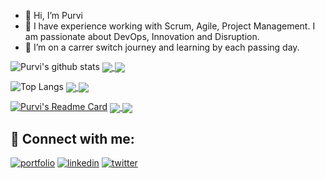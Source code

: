 - 👋 Hi, I’m Purvi
- 👀 I have experience working with Scrum, Agile, Project Management. I am passionate about DevOps, Innovation and Disruption.
- 💞️ I’m on a carrer switch journey and learning by each passing day. 

<!---
ThakkarPurvi/ThakkarPurvi is a ✨ special ✨ repository because its `README.md` (this file) appears on your GitHub profile.
You can click the Preview link to take a look at your changes.
--->


![Purvi's github stats](https://github-readme-stats.vercel.app/api?username=ThakkarPurvi&bg_color=30,e96443,904e95&title_color=fff&text_color=fff)
<a href=""> <img align="center" src="https://github-readme-stats.vercel.app/api/top-langs/?username=ThakkarPurvi&theme=react&line_height=40&hide=css"/> </a>
<a href=""> <img align="center" src="https://github-readme-stats-sigma-five.vercel.app/api/top-langs/?username=ThakkarPurvi&theme=react&line_height=40&hide=css"/> </a>

![Top Langs](https://github-readme-stats.vercel.app/api/top-langs/?username=ThakkarPurvi&layout=compact)
<a href=""> <img align="center" src="https://github-readme-stats.vercel.app/api/top-langs/?username=ThakkarPurvi&theme=react&line_height=40&hide=css"/> </a>
<a href=""> <img align="center" src="https://github-readme-stats-sigma-five.vercel.app/api/top-langs/?username=ThakkarPurvi&theme=react&line_height=40&hide=css"/> </a>

[![Purvi's Readme Card](https://github-readme-stats.vercel.app/api/pin/?username=ThakkarPurvi&repo=github-readme-stats)](https://github.com/ThakkarPurvi/github-readme-stats)
<a href=""> <img align="center" src="https://github-readme-stats.vercel.app/api/top-langs/?username=ThakkarPurvi&theme=react&line_height=40&hide=css"/> </a>
<a href=""> <img align="center" src="https://github-readme-stats-sigma-five.vercel.app/api/top-langs/?username=ThakkarPurvi&theme=react&line_height=40&hide=css"/> </a>


## 🔗 Connect with me: 
[![portfolio](https://img.shields.io/badge/my_portfolio-000?style=for-the-badge&logo=ko-fi&logoColor=white)](https://github.com/ThakkarPurvi?tab=repositories)
[![linkedin](https://img.shields.io/badge/linkedin-0A66C2?style=for-the-badge&logo=linkedin&logoColor=white)](https://www.linkedin.com/in/thakkarpurvilondon/)
[![twitter](https://img.shields.io/badge/twitter-1DA1F2?style=for-the-badge&logo=twitter&logoColor=white)](https://twitter.com/purvi41)
